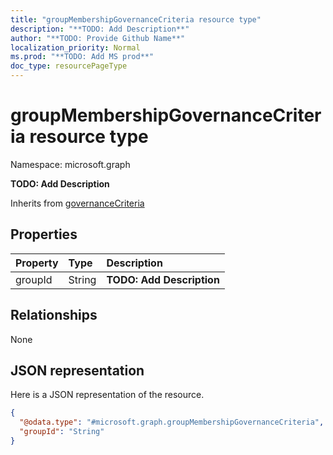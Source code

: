 ```yaml
---
title: "groupMembershipGovernanceCriteria resource type"
description: "**TODO: Add Description**"
author: "**TODO: Provide Github Name**"
localization_priority: Normal
ms.prod: "**TODO: Add MS prod**"
doc_type: resourcePageType
---
```


# groupMembershipGovernanceCriteria resource type


Namespace: microsoft.graph

**TODO: Add Description**


Inherits from [governanceCriteria](../resources/governancecriteria.md)

## Properties
|Property|Type|Description|
|:---|:---|:---|
|groupId|String|**TODO: Add Description**|

## Relationships
None

## JSON representation
Here is a JSON representation of the resource.
<!-- {
  "blockType": "resource",
  "@odata.type": "microsoft.graph.groupMembershipGovernanceCriteria"
}
-->
``` json
{
  "@odata.type": "#microsoft.graph.groupMembershipGovernanceCriteria",
  "groupId": "String"
}
```

